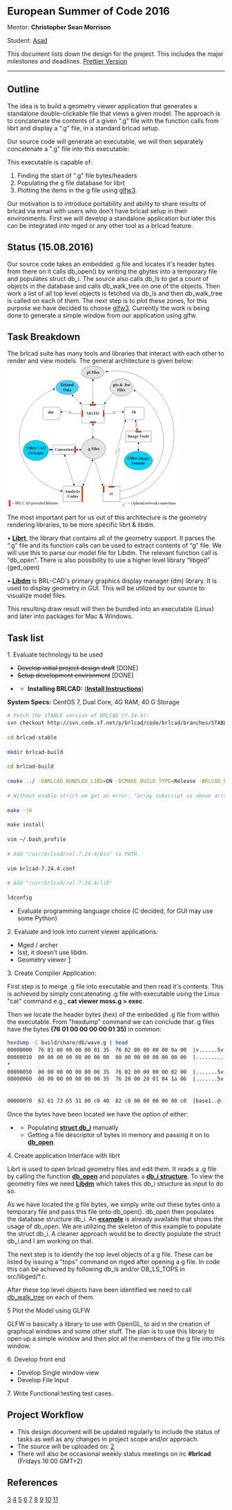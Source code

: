 <font size="5">**European Summer of Code 2016**</font>

Mentor: **Christopher Sean Morrison**

Student: [Asad](../user/Asadmorgoth.md)

This document lists down the design for the project. This includes the
major milestones and deadlines. [Prettier
Version](https://onedrive.live.com/redir?page=view&resid=A5975CC7CB592FF3!1807&authkey=!ACJF7aDRbNZlIIA)

------------------------------------------------------------------------

## Outline

The idea is to build a geometry viewer application that generates a
standalone double-clickable file that views a given model. The approach
is to concatenate the contents of a given “.g” file with the function
calls from librt and display a “.g” file, in a standard brlcad setup.

Our source code will generate an executable, we will then separately
concatenate a ".g" file into this executable:

This executable is capable of:

1.  Finding the start of ".g" file bytes/headers
2.  Populating the g file database for librt
3.  Plotting the items in the g file using
    [glfw3](http://www.glfw.org/docs/latest/pages.html).

Our motivation is to introduce portability and ability to share results
of brlcad via email with users who don’t have brlcad setup in their
environments. First we will develop a standalone application but later
this can be integrated into mged or any other tool as a brlcad feature.

## Status (15.08.2016)

Our source code takes an embedded .g file and locates it's header bytes
from there on it calls db_open() by writing the gbytes into a temporary
file and populates struct db_i. The source also calls db_ls to get a
count of objects in the database and calls db_walk_tree on one of the
objects. Then work a list of all top level objects is fetched via db_ls
and then db_walk_tree is called on each of them. The next step is to
plot these zones, for this purpose we have decided to choose
[glfw3](http://www.glfw.org/docs/latest/pages.html). Currently the work
is being done to generate a simple window from our application using
glfw.

## Task Breakdown

The brlcad suite has many tools and libraries that interact with each
other to render and view models. The general architecture is given
below:
![](../doc/img/Data_flow_structure.png)

The most important part for us out of this architecture is the geometry
rendering libraries, to be more specific librt & libdm.

•
[**Librt**](http://brlcad.sourceforge.net/doxygen/da/d12/group__librt.html),
the library that contains all of the geometry support. It parses the
“.g” file and its function calls can be used to extract contents of “g”
file. We will use this to parse our model file for Libdm. The relevant
function call is “db_open”. There is also possibility to use a higher
level library “libged” (ged_open)

•
[**Libdm**](http://brlcad.org/docs/doxygen-r64112/d4/de4/group__libdm.xhtml)
is BRL-CAD's primary graphics display manager (dm) library. It is used
to display geometry in GUI. This will be utilized by our source to
visualize model files.

This resulting draw result will then be bundled into an executable
(Linux) and later into packages for Mac & Windows.

## Task list

1\. Evaluate technology to be used

-   <s>Develop initial project design draft</s> \[DONE\]
-   <s>Setup development environment</s> \[DONE\]

<!-- -->

-   -   **Installing BRLCAD:** ([**Install
        Instructions**](http://svn.code.sf.net/p/brlcad/code/brlcad/trunk/INSTALL))



**System Specs:** CentOS 7, Dual Core, 4G RAM, 40 G Storage

``` bash
# Fetch the STABLE version of BRLCAD (7.24.4):
svn checkout http://svn.code.sf.net/p/brlcad/code/brlcad/branches/STABLE/ brlcad-stable

cd brlcad-stable

mkdir brlcad-build

cd brlcad-build

cmake ../ -DBRLCAD_BUNDLED_LIBS=ON -DCMAKE_BUILD_TYPE=Release -BRLCAD_ENABLE_STRICT=OFF

# Without enable strict we get an error: "array subscript is above array bounds" during make

make -j6

make install

vim ~/.bash_profile

# Add "/usr/brlcad/rel-7.24.4/bin" to PATH.

vim brlcad-7.24.4.conf

# Add "/usr/brlcad/rel-7.24.4/lib"

ldconfig
```

-   Evaluate programming language choice (C decided, for GUI may use
    some Python)

2\. Evaluate and look into current viewer applications:

-   Mged / archer
-   Isst, it doesn’t use libdm.
-   Geometry viewer [1](https://github.com/BRL-CAD/geometry_viewer)

3\. Create Compiler Application:

First step is to merge .g file into executable and then read it's
contents. This is achieved by simply concatenating .g file with
executable using the Linux "cat" command e.g., **cat viewer moss.g &gt;
exec**.

Then we locate the header bytes (hex) of the embedded .g file from
within the executable. From "hexdump" command we can conclude that .g
files have the bytes **(76 01 00 00 00 00 01 35)** in common:

``` bash
hexdump -C build/share/db/wave.g | head
00000000  76 01 00 00 00 00 01 35  76 02 00 00 00 00 0a 00  |v......5v.......|
00000010  00 00 00 00 00 00 00 00  00 00 00 00 00 00 00 00  |................|
*
00000050  00 00 00 00 00 00 00 35  76 02 00 00 00 00 02 00  |.......5v.......|
00000060  00 00 00 00 00 00 00 35  76 20 00 20 01 04 1a 06  |.......5v . ....|


00000070  62 61 73 65 31 00 c0 40  82 c0 00 00 00 00 00 c0  |base1..@........|
```

Once the bytes have been located we have the option of either:

-   -   Populating [**struct
        db_i**](http://brlcad.org/docs/doxygen-r64112/d2/d66/structdb__i.xhtml)
        manually
    -   Getting a file descriptor of bytes in memory and passing it on
        to
        [**db_open**](http://brlcad.org/docs/doxygen-r64112/d3/d9b/group__dbio.xhtml#gaa9eb8edb99fa1da5d188587e07d8dacc).

4\. Create application Interface with librt

Librt is used to open brlcad geometry files and edit them. It reads a .g
file by calling the function
[**db_open**](http://brlcad.org/docs/doxygen-r64112/d3/d9b/group__dbio.xhtml#gaa9eb8edb99fa1da5d188587e07d8dacc)
and populates a [**db_i
structure**](http://brlcad.org/docs/doxygen-r64112/d2/d66/structdb__i.xhtml).
To view the geometry files we need
[**Libdm**](http://brlcad.org/docs/doxygen-r64112/d4/de4/group__libdm.xhtml)
which takes this db_i structure as input to do so.

As we have located the g file bytes, we simply write out these bytes
onto a temporary file and pass this file onto db_open(). db_open then
populates the database structure db_i. An
[**example**](../doc/Example_db_walk_tree.md) is already available that shows
the usage of db_open. We are utilizing the skeleton of this example to
populate the struct db_i. A cleaner approach would be to directly
populate the struct db_i and I am working on that.

The next step is to identify the top level objects of a g file. These
can be listed by issuing a "tops" command on mged after opening a g
file. In code this can be achieved by following db_ls and/or
DB_LS_TOPS in src/libged/\*.c.

After these top level objects have been identified we need to call
[db_walk_tree](http://brlcad.sourceforge.net/doxygen/d3/d9b/group__dbio.html#ge69d8a8eb90d514e554e1b84bbb7018f)
on each of them.

5 Plot the Model using GLFW

GLFW is basically a library to use with OpenGL, to aid in the creation
of graphical windows and some other stuff. The plan is to use this
library to open up a simple window and then plot all the members of the
g file into this window.

6\. Develop front end

-   Develop Single window view
-   Develop File Input

7\. Write Functional testing test cases.

## Project Workflow

-   This design document will be updated regularly to include the status
    of tasks as well as any changes in project scope and/or approach.
-   The source will be uploaded on:
    [2](https://github.com/asadpiz/brlcad-viewer)
-   There will also be occasional weekly status meetings on irc
    **\#brlcad** (Fridays 16:00 GMT+2)

## References

[3](http://brlcad.org/w/images/3/3d/Application_Development.pdf)
[4](http://brlcad.sourceforge.net/doxygen/modules.html)
[5](http://brlcad.org/docs/doxygen-r64112/index.xhtml)
[6](http://brlcad.org/docs/doxygen-r64112/d2/d66/structdb__i.xhtml)
[7](http://brlcad.org/docs/doxygen-r64112/d3/d9b/group__dbio.xhtml#gaa9eb8edb99fa1da5d188587e07d8dacc)
[8](http://brlcad.org/docs/doxygen-r64112/d0/d0a/ged_8c_source.xhtml#l00420)
[9](http://brlcad.org/docs/doxygen-r64112/dc/ddd/osg-test_8cpp_source.xhtml#l00588)
[10](http://en.flossmanuals.net/contributors-guide-to-brl-cad/appendix-iii-further-references-and-resources/)
[11](http://svn.code.sf.net/p/brlcad/code/brlcad/trunk/HACKING)
